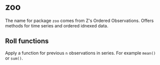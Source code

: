 # zoo 
The name for package `zoo` comes from Z's Ordered Observations.
Offers methods for time series and ordered idnexed data.

## Roll functions
Apply a function for previous `n` observations in series.
For example `mean()` or `sum()`.